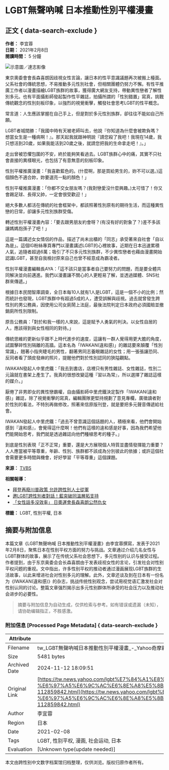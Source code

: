 # LGBT無聲吶喊 日本推動性別平權漫畫

## 正文 { data-search-exclude }


**作者：** 李宜蓉  
**日期：** 2021年2月8日  
**閱讀時間：** 5 分鐘  

![示意圖／達志影像](https://s.yimg.com/ny/api/res/1.2/rR_3zZ.bvnPSsA4zO2xwzw--/YXBwaWQ9aGlnaGxhbmRlcjt3PTk2MDtoPTU0MDtjZj13ZWJw/https://media.zenfs.com/ko/news_tvbs_com_tw_938/7fd5089990b8bc492c2af962a26a1528)

東京奧委會會長森喜朗因歧視女性言論，讓日本的性平意識議題再次被搬上檯面。父系社會的傳統思想，不易推動多元性別社會，但相關團體仍努力不懈。有性平推廣工作者以漫畫描繪LGBT族群的故事，獲得廣大網友支持，帶動異性戀者了解性別多元。也有平面攝影師發起製作性平雜誌，拍攝所謂的「性別錯置」寫真，挑戰傳統觀念的性別刻板印象，以強烈的視覺衝擊，觸發社會思考LGBT的性平概念。

常言道：人生應該掌握在自己手上，但是對於多元性別族群，卻往往不能如自己所願。

LGBT者城間勝：「我國中時有天被老師叫去，他說『你知道為什麼會被欺負嗎？想當女生是一種病啊！』。那天起我就跟神明說『請您殺了我吧！我現在14歲，我只想活到20歲，如果我能活到20歲之後，就請您把我的生命拿走吧！』。」

走出曾被恐懼包圍的不安，終於能夠笑看過去。LGBT族群心中的痛，其實不只社會直接的異樣眼光，也包括了有意無意的刻板印象。

性別平權推廣漫畫：「我喜歡藍色的。(什麼啊，那是買給男生的，妳不可以選。)這個顏色不適合妳，妳要選亮一點的顏色！」

性別平權推廣漫畫：「你都不交女朋友嗎？(我對戀愛沒什麼興趣。)太可惜了！你又會踢足球、長得又帥，一定會很受歡迎！」

絕大多數人都活在傳統的社會框架中，都該照著性別原有的期待生活，而這種異性戀的日常，卻讓多元性別族群受傷。

轉述性別平權漫畫內容：「要去跟男朋友約會呀？(有沒有好的對象了？)差不多該讓媽媽抱孫子了吧！」

這是一篇講述女女情侶的作品，描述了尚未出櫃的「同志」承受著來自社會「自以為是」。這個IG粉絲專頁專門以漫畫講述LGBT的心裡故事，近期在日本迅速累積人氣，追隨者超過6萬；吸引了不只多元性別族群，不少異性戀者也藉由漫畫開始認識LGBT，甚至自我檢討原來自己也曾不經意成為霸凌者。

性別平權漫畫編輯長AYA：「這不該只是當事者自己要努力的問題，而是要全體共同解決並向前邁進。我們以漫畫讓不關心的人更輕易了解，並透過媒體、SNS社群來傳遞。」

根據日本民間智庫調查，全日本每10人就有1人是LGBT，這是一個不小的比例；然而統計也發現，LGBT族群中有超過5成的人，遭受誤解與歧視。過去就曾發生跨性別的男公務員，因使用公司女廁鬧上法庭，最後法院判定日本政府必須國賠並撤銷廁所性別限制。

原告公務員：「對於和我一樣的人來說，這是賦予人勇氣的判決。以女性自居的人，應該得到與女性相同的對待。」

傳統思維的更新似乎跟不上時代進步的速度，這讓有一群人覺得用更大膽的角度，試圖擊碎性別隔離的高牆。這本名為「IWAKAN(違和感)」的雜誌要來顛覆「性別常識」，翹著小指夾睫毛的男性，翻著男同志養眼雜誌的女性；用一張張讓恐同、反同者看了頭皮發麻的照片，提醒他們對於性別認同的狹隘觀點。

IWAKAN發起人中里虎鐵：「我去到書店，店裡只有男性雜誌、女性雜誌，性別二元論就在書架上產生了。我真的很想改變這種『習以為常』，所以選擇了雜誌這樣的媒介。」

厭倦了非男即女的異性戀霸權，自由攝影師中里虎鐵決定製作「IWAKAN(違和感)」雜誌，除了視覺衝擊的寫真，編輯團隊更堅持規劃了意見專欄，廣徵讀者對於性別的看法，不特別再做修改，照著來信原版刊登，就是要把多元聲音傳遞給社會。

IWAKAN發起人中里虎鐵：「過去不曾意識這個話題的人，積極來看，他們會開始感到『違和感』，會覺得這什麼啊！他們有這樣的違和感是好事，因為我們希望他們能開始思考，我們就是透過雜誌向他們種植思考的種子。」

到底是性別表現「正不正常」重要，還是大方展現個人特質並盡情發揮能力重要？人人應當被平等尊重，年齡、性別、族群都不該成為分別彼此的依據；或許這個社會需要更多時間與機會，好好學習「平等尊重」這個課題。

**來源：** [TVBS](https://news.tvbs.com.tw/world/1454689?utm_source=Yahoo&utm_medium=Yahoo_news&utm_campaign=newsid_1461332)

**相關報導：**
- [拜登再廢川普政策 允許跨性別人士從軍](https://news.tvbs.com.tw/world/1454689?utm_source=Yahoo&utm_medium=Yahoo_news&utm_campaign=newsid_1461332)
- [邀LGBT跨性別者對話！藍突破同溫層拓支持](https://news.tvbs.com.tw/politics/1429735?utm_source=Yahoo&utm_medium=Yahoo_news&utm_campaign=newsid_1461332)
- [「女性話多沒效率」 日奧運會長森喜朗公然仇女](https://news.tvbs.com.tw/focus/1460202?utm_source=Yahoo&utm_medium=Yahoo_news&utm_campaign=newsid_1461332)

**標籤：** LGBT, 性別平權, 日本
<!-- tcd_original_link https://tw.news.yahoo.com/lgbt%E7%84%A1%E8%81%B2%E5%90%B6%E5%96%8A-%E6%97%A5%E6%9C%AC%E6%8E%A8%E5%8B%95%E6%80%A7%E5%88%A5%E5%B9%B3%E6%AC%8A%E6%BC%AB%E7%95%AB-112859842.html -->
## 摘要与附加信息

<!-- tcd_abstract -->
本篇文章《LGBT無聲吶喊 日本推動性別平權漫畫》由李宜蓉撰寫，发表于2021年2月8日，聚焦日本在性别平权方面的努力与挑战。文章通过介绍几名女性与LGBT群体的故事，展示了在传统父系社会思想下，多元性别的认识与接受过程。作者提到，由于东京奥委会会长森喜朗由于发表歧视女性的言论，引发社会对性别平权问题的重视。文中指出，许多性别平权的推动者通过漫画展现LGBT族群的生活故事，以此来增进社会对性别多元的理解。此外，文章还谈及到在日本有一份名为《IWAKAN(違和感)》的杂志，挑战传统性别观念，尝试用视觉语汇激发社会对性别认同的讨论。整篇文章强烈揭示出多元性别群体所承受的社会压力以及推动社会进步的必要性。
<!-- tcd_abstract_end -->

> 摘要与附加信息为自动生成，仅供检索与参考。如有错误或遗漏（未知），请协助编辑指正，不胜感激。

### 附加信息 [Processed Page Metadata] { data-search-exclude }

| Attribute       | Value                                  |
|-----------------|----------------------------------------|
| Filename        | tw_LGBT無聲吶喊日本推動性別平權漫畫_-_Yahoo奇摩新聞.md                             |
| Size            | 5481 bytes                           |
| Archived Date   | 2024-11-12 18:09:51                             |
| Original Link   | [https://tw.news.yahoo.com/lgbt%E7%84%A1%E8%81%B2%E5%90%B6%E5%96%8A-%E6%97%A5%E6%9C%AC%E6%8E%A8%E5%8B%95%E6%80%A7%E5%88%A5%E5%B9%B3%E6%AC%8A%E6%BC%AB%E7%95%AB-112859842.html](https://tw.news.yahoo.com/lgbt%E7%84%A1%E8%81%B2%E5%90%B6%E5%96%8A-%E6%97%A5%E6%9C%AC%E6%8E%A8%E5%8B%95%E6%80%A7%E5%88%A5%E5%B9%B3%E6%AC%8A%E6%BC%AB%E7%95%AB-112859842.html)                       |
| Author          | 李宜蓉                               |
| Region          | 日本                               |
| Date            | 2021-02-08                                 |
| Tags            | LGBT, 性别平权, 漫画, 社会运动, 日本                                 |
| Evaluation            | [Unknown type(update needed)]                                 |
<!-- tcd_table_end -->

本文由跨性别中文数字档案馆归档整理，仅供浏览。版权归原作者所有。
